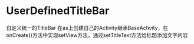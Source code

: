 # UserDefinedTitleBar
自定义统一的TitleBar
在as上创建自己的Activity继承BaseActivity，在onCreate()方法中实现setView方法，通过setTitleText方法给标题添加文字内容
